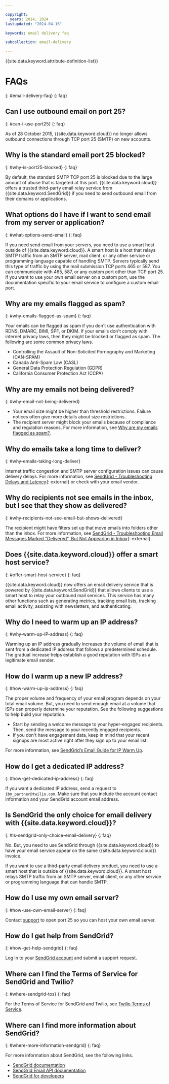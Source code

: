 ```yaml
---

copyright:
  years: 2014, 2024
lastupdated: "2024-04-16"

keywords: email delivery faq

subcollection: email-delivery

---
```


{{site.data.keyword.attribute-definition-list}}

# FAQs
{: #email-delivery-faq}
{: faq}

## Can I use outbound email on port 25?
{: #can-i-use-port25}
{: faq}

As of 28 October 2015, {{site.data.keyword.cloud}} no longer allows outbound connections through TCP port 25 (SMTP) on new accounts.

## Why is the standard email port 25 blocked?
{: #why-is-port25-blocked}
{: faq}

By default, the standard SMTP TCP port 25 is blocked due to the large amount of abuse that is targeted at this port. {{site.data.keyword.cloud}} offers a trusted third-party email relay service from {{site.data.keyword.SendGrid}} if you need to send outbound email from their domains or applications.

## What options do I have if I want to send email from my server or application?
{: #what-options-send-email}
{: faq}

If you need send email from your servers, you need to use a smart host outside of {{site.data.keyword.cloud}}. A smart host is a host that relays SMTP traffic from an SMTP server, mail client, or any other service or programming language capable of handling SMTP. Servers typically send this type of traffic by using the mail submission TCP ports 465 or 587. You can communicate with 465, 587, or any custom port other than TCP port 25. If you want to use your own email server on a custom port, use the documentation specific to your email service to configure a custom email port.

## Why are my emails flagged as spam?
{: #why-emails-flagged-as-spam}
{: faq}

Your emails can be flagged as spam if you don't use authentication with RDNS, DMARC, BIMI, SPF, or DKIM. If your emails don't comply with internet privacy laws, then they might be blocked or flagged as spam. The following are some common privacy laws.

- Controlling the Assault of Non-Solicited Pornography and Marketing (CAN-SPAM)
- Canada Anti-Spam Law (CASL)
- General Data Protection Regulation (GDPR)
- California Consumer Protection Act (CCPA)

## Why are my emails not being delivered?
{: #why-email-not-being-delivered}

- Your email size might be higher than threshold restrictions. Failure notices often give more details about size restrictions.
- The recipient server might block your emails because of compliance and regulation reasons. For more information, see [Why are my emails flagged as spam?](#why-emails-flagged-as-spam).

## Why do emails take a long time to deliver?
{: #why-emails-taking-long-deliver}

Internet traffic congestion and SMTP server configuration issues can cause delivery delays. For more information, see [SendGrid - Troubleshooting Delays and Latency](https://docs.sendgrid.com/ui/account-and-settings/troubleshooting-delays-and-latency){: external} or check with your email vendor.

## Why do recipients not see emails in the inbox, but I see that they show as delivered?
{: #why-recipients-not-see-email-but-shows-delivered}

The recipient might have filters set up that move emails into folders other than the inbox. For more information, see [SendGrid - Troubleshooting Email Messages Marked "Delivered", But Not Appearing in Inbox](https://support.sendgrid.com/hc/en-us/articles/4408443310619-Troubleshooting-Email-Messages-Marked-Delivered-But-Not-Appearing-in-Inbox){: external}.

## Does {{site.data.keyword.cloud}} offer a smart host service?
{: #offer-smart-host-service}
{: faq}

{{site.data.keyword.cloud}} now offers an email delivery service that is powered by {{site.data.keyword.SendGrid}} that allows clients to use a smart host to relay your outbound mail services. This service has many other functions such as generating metrics, tracking email lists, tracking email activity, assisting with newsletters, and authenticating.

## Why do I need to warm up an IP address?
{: #why-warm-up-IP-address}
{: faq}

Warming up an IP address gradually increases the volume of email that is sent from a dedicated IP address that follows a predetermined schedule. The gradual increase helps establish a good reputation with ISPs as a legitimate email sender.

## How do I warm up a new IP address?
{: #how-warm-up-ip-address}
{: faq}

The proper volume and frequency of your email program depends on your total email volume. But, you need to send enough email at a volume that ISPs can properly determine your reputation. See the following suggestions to help build your reputation.

- Start by sending a welcome message to your hyper-engaged recipients. Then, send the message to your recently engaged recipients.
- If you don't have engagement data, keep in mind that your recent signups are most active right after they sign up to your email list.

For more information, see [SendGrid’s Email Guide for IP Warm Up](https://sendgrid.com/en-us/resource/email-guide-ip-warm-up).

## How do I get a dedicated IP address?
{: #how-get-dedicated-ip-address}
{: faq}

If you want a dedicated IP address, send a request to `ibm_partner@twilio.com`. Make sure that you include the account contact information and your SendGrid account email address.

## Is SendGrid the only choice for email delivery with {{site.data.keyword.cloud}}?
{: #is-sendgrid-only-choice-email-delivery}
{: faq}

No. But, you need to use SendGrid through {{site.data.keyword.cloud}} to have your email service appear on the same {{site.data.keyword.cloud}} invoice.

If you want to use a third-party email delivery product, you need to use a smart host that is outside of {{site.data.keyword.cloud}}. A smart host relays SMTP traffic from an SMTP server, email client, or any other service or programming language that can handle SMTP.

## How do I use my own email server?
{: #how-use-own-email-server}
{: faq}

Contact [support](/docs/get-support?topic=get-support-using-avatar#getting-support) to open port 25 so you can host your own email server.

## How do I get help from SendGrid?
{: #how-get-help-sendgrid}
{: faq}

Log in to your [SendGrid account](https://support.sendgrid.com/hc/en-us) and submit a support request.

## Where can I find the Terms of Service for SendGrid and Twilio?
{: #where-sendgrid-tos}
{: faq}

For the Terms of Service for SendGrid and Twilio, see [Twilio Terms of Service](https://www.twilio.com/legal/tos).

## Where can I find more information about SendGrid?
{: #where-more-information-sendgrid}
{: faq}

For more information about SendGrid, see the following links.

- [SendGrid documentation](https://docs.sendgrid.com/)
- [SendGrid Email API documentation](https://www.twilio.com/sendgrid/email-api)
- [SendGrid for developers](https://docs.sendgrid.com/for-developers)
